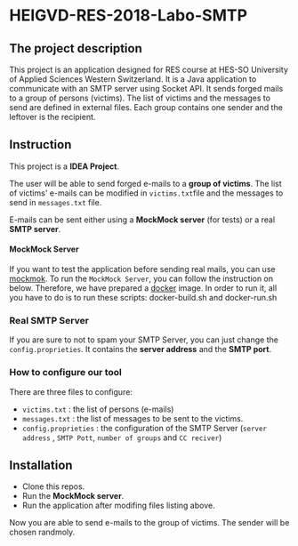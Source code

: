 # HEIGVD-RES-2018-Labo-SMTP

## The project description 
This project is an application designed for RES course at HES-SO University of Applied Sciences Western Switzerland.
It is a Java application to communicate with an SMTP server using Socket API. 
It sends forged mails to a group of persons (victims). The list of victims and the messages to send are defined in external files.
Each group contains one sender and the leftover is the recipient. 

## Instruction
This project is a **IDEA Project**.

The user will be able to send forged e-mails to a **group of victims**. The list of victims' e-mails can be modified in `victims.txt`file and the messages to send in `messages.txt` file.

E-mails can be sent either using a **MockMock server** (for tests) or a real **SMTP server**.

#### MockMock Server
If you want to test the application before sending real mails, you can use [mockmok](https://github.com/dc55028/MockMock).
To run the `MockMock Server`, you can follow the instruction on below. Therefore, we have prepared a [docker](https://www.docker.com/) image.
In order to run it, all you have to do is to run these scripts: docker-build.sh and docker-run.sh

### Real SMTP Server
If you are sure to not to spam your SMTP Server, you can just change the `config.proprieties`. It  contains the **server address** and the **SMTP port**.

### How to configure our tool 
There are three files to configure: 
* `victims.txt` : the list of persons (e-mails) 
* `messages.txt` : the list of messages to be sent to the victims. 
* `config.proprieties` : the configuration of the SMTP Server (`server address` , `SMTP Pott`, `number of groups` and `CC reciver`)

## Installation
* Clone this repos.
* Run the **MockMock server**.
* Run the application after modifing files listing above. 

Now you are able to send e-mails to the group of victims. The sender will be chosen randmoly.

